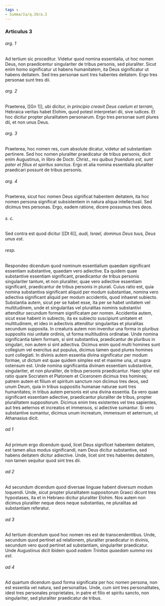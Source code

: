 ```yaml
---
tags : 
- Summa/Ia/q.39/a.3
---
```


### Articulus 3

###### arg. 1
Ad tertium sic proceditur. Videtur quod nomina essentialia, ut hoc nomen Deus, non praedicentur singulariter de tribus personis, sed pluraliter. Sicut enim homo significatur ut habens humanitatem, ita Deus significatur ut habens deitatem. Sed tres personae sunt tres habentes deitatem. Ergo tres personae sunt tres dii.

###### arg. 2
Praeterea, [[Gn 1]], ubi dicitur, *in principio creavit Deus caelum et terram*, Hebraica veritas habet Elohim, quod potest interpretari dii, sive iudices. Et hoc dicitur propter pluralitatem personarum. Ergo tres personae sunt plures dii, et non unus Deus.

###### arg. 3
Praeterea, hoc nomen res, cum absolute dicatur, videtur ad substantiam pertinere. Sed hoc nomen pluraliter praedicatur de tribus personis, dicit enim Augustinus, in libro de Doctr. Christ., *res quibus fruendum est, sunt pater et filius et spiritus sanctus*. Ergo et alia nomina essentialia pluraliter praedicari possunt de tribus personis.

###### arg. 4
Praeterea, sicut hoc nomen Deus significat habentem deitatem, ita hoc nomen persona significat subsistentem in natura aliqua intellectuali. Sed dicimus tres personas. Ergo, eadem ratione, dicere possumus tres deos.

###### s. c.
Sed contra est quod dicitur [[Dt 6]], *audi, Israel, dominus Deus tuus, Deus unus est*.

###### resp.
Respondeo dicendum quod nominum essentialium quaedam significant essentiam substantive, quaedam vero adiective. Ea quidem quae substantive essentiam significant, praedicantur de tribus personis singulariter tantum, et non pluraliter, quae vero adiective essentiam significant, praedicantur de tribus personis in plurali. Cuius ratio est, quia nomina substantiva significant aliquid per modum substantiae, nomina vero adiectiva significant aliquid per modum accidentis, quod inhaeret subiecto. Substantia autem, sicut per se habet esse, ita per se habet unitatem vel multitudinem, unde et singularitas vel pluralitas nominis substantivi attenditur secundum formam significatam per nomen. Accidentia autem, sicut esse habent in subiecto, ita ex subiecto suscipiunt unitatem et multitudinem, et ideo in adiectivis attenditur singularitas et pluralitas secundum supposita. In creaturis autem non invenitur una forma in pluribus suppositis nisi unitate ordinis, ut forma multitudinis ordinatae. Unde nomina significantia talem formam, si sint substantiva, praedicantur de pluribus in singulari, non autem si sint adiectiva. Dicimus enim quod multi homines sunt collegium vel exercitus aut populus, dicimus tamen quod plures homines sunt collegiati. In divinis autem essentia divina significatur per modum formae, ut dictum est quae quidem simplex est et maxime una, ut supra ostensum est. Unde nomina significantia divinam essentiam substantive, singulariter, et non pluraliter, de tribus personis praedicantur. Haec igitur est ratio quare Socratem et Platonem et Ciceronem dicimus tres homines; patrem autem et filium et spiritum sanctum non dicimus tres deos, sed unum Deum, quia in tribus suppositis humanae naturae sunt tres humanitates; in tribus autem personis est una divina essentia. Ea vero quae significant essentiam adiective, praedicantur pluraliter de tribus, propter pluralitatem suppositorum. Dicimus enim tres existentes vel tres sapientes, aut tres aeternos et increatos et immensos, si adiective sumantur. Si vero substantive sumantur, dicimus unum increatum, immensum et aeternum, ut Athanasius dicit.

###### ad 1
Ad primum ergo dicendum quod, licet Deus significet habentem deitatem, est tamen alius modus significandi, nam Deus dicitur substantive, sed habens deitatem dicitur adiective. Unde, licet sint tres habentes deitatem, non tamen sequitur quod sint tres dii.

###### ad 2
Ad secundum dicendum quod diversae linguae habent diversum modum loquendi. Unde, sicut propter pluralitatem suppositorum Graeci dicunt tres hypostases, ita et in Hebraeo dicitur pluraliter Elohim. Nos autem non dicimus pluraliter neque deos neque substantias, ne pluralitas ad substantiam referatur.

###### ad 3
Ad tertium dicendum quod hoc nomen res est de transcendentibus. Unde, secundum quod pertinet ad relationem, pluraliter praedicatur in divinis, secundum vero quod pertinet ad substantiam, singulariter praedicatur. Unde Augustinus dicit ibidem quod *eadem Trinitas quaedam summa res est*.

###### ad 4
Ad quartum dicendum quod forma significata per hoc nomen persona, non est essentia vel natura, sed personalitas. Unde, cum sint tres personalitates, idest tres personales proprietates, in patre et filio et spiritu sancto, non singulariter, sed pluraliter praedicatur de tribus.

